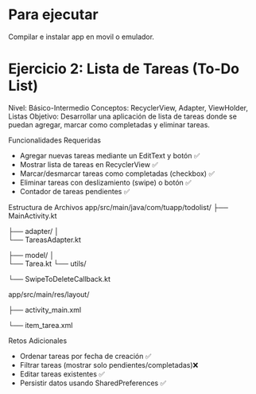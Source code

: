 # Para ejecutar

Compilar e instalar app en movil o emulador.

# Ejercicio 2: Lista de Tareas (To-Do List)

 Nivel: Básico-Intermedio
 Conceptos: RecyclerView, Adapter, ViewHolder, Listas
 Objetivo: Desarrollar una aplicación de lista de tareas donde se puedan agregar, marcar como 
completadas y eliminar tareas.

 Funcionalidades Requeridas
 
 - Agregar nuevas tareas mediante un EditText y botón ✅
 - Mostrar lista de tareas en RecyclerView ✅
 - Marcar/desmarcar tareas como completadas (checkbox) ✅
 - Eliminar tareas con deslizamiento (swipe) o botón ✅
 - Contador de tareas pendientes ✅
 
 Estructura de Archivos
 app/src/main/java/com/tuapp/todolist/
 ├── MainActivity.kt
 
 ├── adapter/
 │   
   └── TareasAdapter.kt
 
 ├── model/
 │   
   └── Tarea.kt
 └── utils/
 
   └── SwipeToDeleteCallback.kt
 
 app/src/main/res/layout/
 
 ├── activity_main.xml
 
 └── item_tarea.xml
 
 Retos Adicionales
 - Ordenar tareas por fecha de creación ✅
 - Filtrar tareas (mostrar solo pendientes/completadas)❌
- Editar tareas existentes ✅
- Persistir datos usando SharedPreferences ✅
